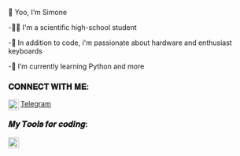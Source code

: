   👋 Yoo, I’m Simone 
  
-🧑‍🎓  I'm a scientific high-school student

-👀  In addition to code, i'm passionate about hardware and enthusiast keyboards

-🌱  I’m currently learning Python and more


### 𝐂𝐎𝐍𝐍𝐄𝐂𝐓 𝐖𝐈𝐓𝐇 𝐌𝐄:

<img align="left" alt="codeSTACKr | Telegram" width="22px" src="https://upload.wikimedia.org/wikipedia/commons/thumb/8/82/Telegram_logo.svg/1024px-Telegram_logo.svg.png"/>[Telegram](https://www.t.me/si_gis)


### 𝑴𝒚 𝑻𝒐𝒐𝒍𝒔 𝒇𝒐𝒓 𝒄𝒐𝒅𝒊𝒏𝒈:

<img align="left" alt="codeSTACKr | Toolbox" width="22px" src="https://resources.jetbrains.com/storage/products/toolbox/img/meta/toolbox_logo_300x300.png"/>


<!---
SimoneGenovese1/SimoneGenovese1 is a ✨ special ✨ repository because its `README.md` (this file) appears on your GitHub profile.
You can click the Preview link to take a look at your changes.
--->

